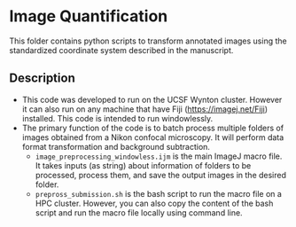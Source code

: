 # Image Quantification
This folder contains python scripts to transform annotated images using the standardized coordinate system described in the manuscript.

## Description
- This code was developed to run on the UCSF Wynton cluster. However it can also run on any machine that have Fiji (https://imagej.net/Fiji) installed. This code is intended to run windowlessly.
- The primary function of the code is to batch process multiple folders of images obtained from a Nikon confocal microscopy. It will perform data format transformation and background subtraction. 
    - `image_preprocessing_windowless.ijm`  is the main ImageJ macro file. It takes inputs (as string) about information of folders to be processed,  process them, and save the output images in the desired folder.
    - `prepross_submission.sh` is the bash script to run the macro file on a HPC cluster. However, you can also copy the content of the bash script and run the macro file locally using command line. 
